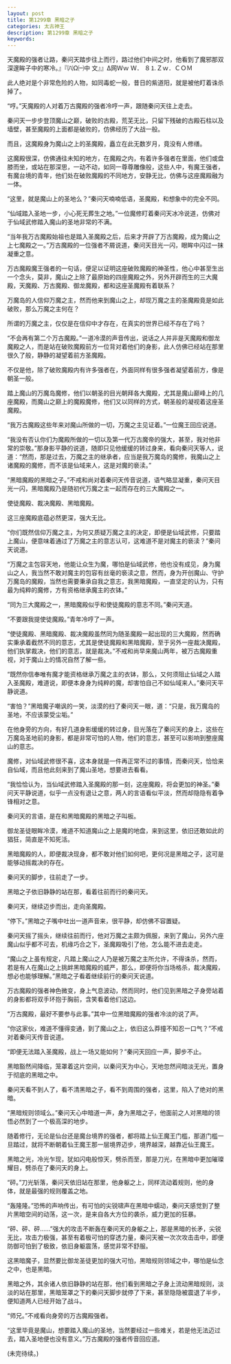 ```yaml
---
layout: post
title: 第1299章 黑暗之子
categories: 太古神王
description: 第1299章 黑暗之子
keywords:
---
```


天魔殿的强者让路，秦问天踏步往上而行，路过他们中间之时，他看到了魔邪那双深邃眸子中的寒冷。』『㈧Ω㈠中 文』』Δ网Ｗｗ Ｗ． ８⒈Ｚｗ．ＣＯＭ

此人绝对是个非常危险的人物，如同毒蛇一般，昔日的紫道阳，就是被他盯着诛杀掉了。

“哼。”天魔殿的人对着万古魔殿的强者冷哼一声，跟随秦问天往上走去。

秦问天一步步登顶魔山之巅，破败的古殿，荒芜无比，只留下残破的古殿石柱以及墙壁，甚至魔殿的上面都是破败的，仿佛经历了大战一般。

而且，这魔殿身为魔山之上的圣魔殿，矗立在此无数岁月，竟没有人修缮。

这魔殿很深，仿佛通往未知的地方，在魔殿之内，有着许多强者在里面，他们或盘膝而坐，或站在那深思，一动不动，如同一尊尊雕像般，这些人中，有魔王强者，有魔台境的青年，他们处在破败魔殿的不同地方，安静无比，仿佛与这座魔殿融为一体。

“这里，就是魔山上的圣地么？”秦问天喃喃低语，圣魔殿，和想象中的完全不同。

“仙域踏入圣地一步，小心死无葬生之地。”一位魔修盯着秦问天冰冷说道，仿佛对于仙域武修踏入魔山的圣地非常的不满。

“当年我万古魔殿始祖也是踏入圣魔殿之后，后来才开辟了万古魔殿，成为魔山之上七魔殿之一。”万古魔殿的一位强者不屑说道，秦问天目光一闪，眼眸中闪过一抹凝重之意。

万古魔殿魔王强者的一句话，便足以证明这座破败魔殿的神圣性，他心中甚至生出一个念头，莫非，魔山之上除了最原始的四座魔殿之外，另外开辟而生的三大魔殿，天魔殿、万古魔殿、御龙魔殿，都和这座圣魔殿有着联系？

万魔岛的人信仰万魔之主，然而他来到魔山之上，却现万魔之主的圣魔殿竟是如此破败，那么万魔之主何在？

所谓的万魔之主，仅仅是在信仰中才存在，在真实的世界已经不存在了吗？

“不会再有第二个万古魔殿。”一道冷漠的声音传出，说话之人并非是天魔殿和御龙魔殿之人，而是站在破败魔殿前方一位背对着他们的身影，此人仿佛已经站在那里很久了般，静静的凝望着前方圣魔殿。

不仅是他，除了破败魔殿内有许多强者在，外面同样有很多强者凝望着前方，像是朝圣一般。

踏上魔山的万魔岛魔修，他们以朝圣的目光朝拜各大魔殿，尤其是魔山巅峰上的几座魔殿，而魔山之巅上的魔殿魔修，他们又以同样的方式，朝圣般的凝视着这座圣魔殿。

“我万古魔殿这些年来对魔山所做的一切，万魔之主见证着。”一位魔王回应说道。

“我没有否认你们为魔殿所做的一切以及第一代万古魔帝的强大，甚至，我对他非常的崇敬。”那身影平静的说道，随即只见他缓缓的转过身来，看向秦问天等人，说道：“然而，那是过去，万魔之主的继承者，应当是我万魔岛的魔修，我魔山之上诸魔殿的魔修，而不该是仙域来人，这是对魔的亵渎。”

“黑暗魔殿的黑暗之子。”不戒和尚对着秦问天传音说道，语气略显凝重，秦问天目光一闪，黑暗魔殿乃是随初代万魔之主一起而存在的三大魔殿之一。

使徒魔殿、裁决魔殿、黑暗魔殿。

这三座魔殿底蕴必然更深，强大无比。

“你们既然信仰万魔之主，为何又质疑万魔之主的决定，即便是仙域武修，只要踏上魔山，便意味着通过了万魔之主的意志认可，这难道不是对魔主的亵渎？”秦问天说道。

“万魔之主包容天地，他能让众生为魔，哪怕是仙域武修，他也没有成见，身为魔山之人，我当然不敢对魔主的包容有丝毫的亵渎之意，然而，身为开创魔山、守护万魔岛的魔殿，当然也需要秉承自我之意志，我黑暗魔殿，一直坚定的认为，只有最为纯粹的魔修，方有资格继承魔主的衣钵。”

“同为三大魔殿之一，黑暗魔殿似乎和使徒魔殿的意志不同。”秦问天道。

“不要跟我提使徒魔殿。”青年冷哼了一声。

“使徒魔殿、黑暗魔殿、裁决魔殿虽然同为随圣魔殿一起出现的三大魔殿，然而确实秉承着截然不同的意志，尤其是使徒魔殿和黑暗魔殿，至于另外一座裁决魔殿，他们执掌裁决，他们的意志，就是裁决。”不戒和尚早来魔山两年，被万古魔殿重视，对于魔山上的情况自然了解一些。

“既然你信奉唯有魔才能资格继承万魔之主的衣钵，那么，又何须阻止仙域之人踏入圣魔殿，难道说，即便本身身为纯粹的魔，却害怕自己不如仙域来人。”秦问天平静说道。

“害怕？”黑暗魔子嘲讽的一笑，淡漠的扫了秦问天一眼，道：“只是，我万魔岛的圣地，不应该蒙受尘垢。”

在他身旁的方向，有好几道身影缓缓的转过身，目光落在了秦问天的身上，这些在万魔岛圣地前的身影，都是非常可怕的人物，他们的意志，甚至可以影响到整座魔山的意志。

魔修，对仙域武修很不喜，这本身就是一件再正常不过的事情，而秦问天，恰恰来自仙域，而且他此刻来到了魔山圣地，想要进去看看。

“我恰恰认为，当仙域武修踏入圣魔殿的那一刻，这座魔殿，将会更加的神圣。”秦问天平静说道，似乎一点没有退让之意，两人的言语看似平淡，然而却隐隐有着争锋相对之意。

秦问天的言语，是在和黑暗魔殿的黑暗之子叫板。

御龙圣徒眼眸冷漠，难道不知道魔山之上是魔的地盘，来到这里，依旧还敢如此的猖狂，简直是不知死活。

黑暗魔殿的人，即便裁决现身，都不敢对他们如何吧，更何况是黑暗之子，这可是能够动摇裁决的存在。

秦问天的脚步，往前走了一步。

黑暗之子依旧静静的站在那，看着往前而行的秦问天。

秦问天，继续迈步而出，走向圣魔殿。

“停下。”黑暗之子嘴中吐出一道声音来，很平静，却仿佛不容置疑。

秦问天摇了摇头，继续往前而行，他对万魔之主颇为佩服，来到了魔山，另外六座魔山似乎都不可去，机缘巧合之下，圣魔殿吸引了他，怎么能不进去走走。

“魔山之上虽有规定，凡踏上魔山之人乃是被万魔之主所允许，不得诛杀，然而，若是有人在魔山之上挑衅黑暗魔殿的威严，那么，即便将你当场格杀，裁决魔殿，想必也能够理解。”黑暗之子看着继续前行的秦问天说道。

万古魔殿的强者神色微变，身上气息波动，然而同时，他们见到黑暗之子身旁站着的身影都将双手环抱于胸前，含笑看着他们这边。

“万古魔殿，最好不要参与此事。”其中一位黑暗魔殿的强者冷淡的说了声。

“你这家伙，难道不懂得变通，到了魔山之上，依旧这么莽撞不知忍一口气？”不戒对着秦问天传音说道。

“即便无法踏入圣魔殿，战上一场又能如何？”秦问天回应一声，脚步不止。

黑暗豁然间降临，笼罩着这片空间，以秦问天为中心，天地忽然间暗淡无光，置身于彻底的黑暗之中。

秦问天看不到人了，看不清黑暗之子，看不到周围的强者，这里，陷入了绝对的黑暗。

“黑暗规则领域么。”秦问天心中暗道一声，身为黑暗之子，他面前之人对黑暗的领悟必然到了一个极高深的地步。

随着修行，无论是仙台还是魔台境界的强者，都将踏上仙王魔王门槛，那道门槛一旦踏过，就将不断朝着仙王魔王那一层境界迈步，境界越深，越靠近仙王魔王。

黑暗之光，冷光乍现，犹如闪电般惊天，劈杀而至，那是刀光，在黑暗中更加璀璨耀目，劈杀在了秦问天的身上。

“砰。”刀光斩落，秦问天依旧站在那里，他身躯之上，同样流动着规则，他的身体，就是最强的规则覆盖之地。

“轰隆隆。”恐怖的声响传出，有可怕的尖锐啸声在黑暗中蠕动，秦问天感觉到了整片黑暗空间的动荡，这一次，是来自各大方位的袭杀，威力更加的狂暴。

“砰、砰、砰……”强大的攻击不断轰在秦问天的身躯之上，那是黑暗的长矛，尖锐无比，攻击力极强，甚至有着极可怕的穿透力量，秦问天被一次次攻击击中，即便防御可怕到了极致，依旧身躯震荡，感觉非常不舒服。

这黑暗魔子，显然要比御龙圣徒更加的强大可怕，黑暗规则领域之中，哪怕是仙念之中，也是黑暗。

黑暗之外，其余诸人依旧静静的站在那，他们看到黑暗之子身上流动黑暗规则，淡淡的站在那里，黑暗笼罩之下的秦问天脚步就停了下来，甚至隐隐被震退了半步，便知道两人已经开始了战斗。

“师兄。”不戒看向身旁的万古魔殿强者。

“这里毕竟是魔山，想要踏入魔山的圣地，当然要经过一些难关，若是他无法迈过去，踏入圣地便也没有意义。”万古魔殿的强者传音回应道。

(未完待续。)
